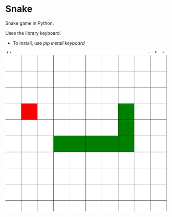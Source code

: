 # Snake
Snake game in Python.

Uses the library keyboard.
*   To install, use *pip install keyboard*


![alt text](https://github.com/eaperches/Snake/blob/master/icons/Example.jpg?raw=true)
